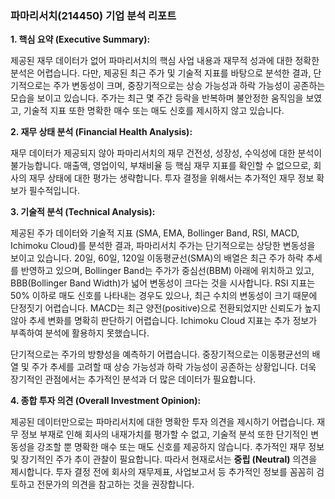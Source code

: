 ### 파마리서치(214450) 기업 분석 리포트

**1. 핵심 요약 (Executive Summary):**

제공된 재무 데이터가 없어 파마리서치의 핵심 사업 내용과 재무적 성과에 대한 정확한 분석은 어렵습니다. 다만, 제공된 최근 주가 및 기술적 지표를 바탕으로 분석한 결과, 단기적으로는 주가 변동성이 크며, 중장기적으로는 상승 가능성과 하락 가능성이 공존하는 모습을 보이고 있습니다.  주가는 최근 몇 주간 등락을 반복하며 불안정한 움직임을 보였고, 기술적 지표 또한 명확한 매수 또는 매도 신호를 제시하지 않고 있습니다.


**2. 재무 상태 분석 (Financial Health Analysis):**

재무 데이터가 제공되지 않아 파마리서치의 재무 건전성, 성장성, 수익성에 대한 분석이 불가능합니다. 매출액, 영업이익, 부채비율 등 핵심 재무 지표를 확인할 수 없으므로, 회사의 재무 상태에 대한 평가는 생략합니다.  투자 결정을 위해서는 추가적인 재무 정보 확보가 필수적입니다.


**3. 기술적 분석 (Technical Analysis):**

제공된 주가 데이터와 기술적 지표 (SMA, EMA, Bollinger Band, RSI, MACD, Ichimoku Cloud)를 분석한 결과, 파마리서치 주가는 단기적으로는 상당한 변동성을 보이고 있습니다.  20일, 60일, 120일 이동평균선(SMA)의 배열은 최근 주가 하락 추세를 반영하고 있으며,  Bollinger Band는 주가가 중심선(BBM) 아래에 위치하고 있고,  BBB(Bollinger Band Width)가 넓어 변동성이 크다는 것을 시사합니다. RSI 지표는 50% 이하로  매도 신호를 나타내는 경우도 있으나, 최근 수치의 변동성이 크기 때문에 단정짓기 어렵습니다. MACD는 최근 양전(positive)으로 전환되었지만 신뢰도가 높지 않아 추세 변화를 명확히 판단하기 어렵습니다.  Ichimoku Cloud 지표는 추가 정보가 부족하여 분석에 활용하지 못했습니다.

단기적으로는 주가의 방향성을 예측하기 어렵습니다. 중장기적으로는 이동평균선의 배열 및 주가 추세를 고려할 때 상승 가능성과 하락 가능성이 공존하는 상황입니다. 더욱 장기적인 관점에서는 추가적인 분석과 더 많은 데이터가 필요합니다.


**4. 종합 투자 의견 (Overall Investment Opinion):**

제공된 데이터만으로는 파마리서치에 대한 명확한 투자 의견을 제시하기 어렵습니다.  재무 정보 부재로 인해 회사의 내재가치를 평가할 수 없고, 기술적 분석 또한 단기적인 변동성을 강조할 뿐 명확한 매수 또는 매도 신호를 제공하지 않습니다.  추가적인 재무 정보 및 장기적인 주가 추이 관찰이 필요합니다. 따라서 현재로서는 **중립 (Neutral)** 의견을 제시합니다.  투자 결정 전에  회사의 재무제표, 사업보고서 등 추가적인 정보를 꼼꼼히 검토하고 전문가의 의견을 참고하는 것을 권장합니다.

